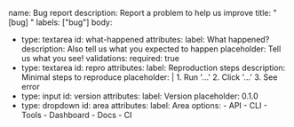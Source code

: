 name: Bug report
description: Report a problem to help us improve
title: "[bug] "
labels: ["bug"]
body:
  - type: textarea
    id: what-happened
    attributes:
      label: What happened?
      description: Also tell us what you expected to happen
      placeholder: Tell us what you see!
    validations:
      required: true
  - type: textarea
    id: repro
    attributes:
      label: Reproduction steps
      description: Minimal steps to reproduce
      placeholder: |
        1. Run '...'
        2. Click '...'
        3. See error
  - type: input
    id: version
    attributes:
      label: Version
      placeholder: 0.1.0
  - type: dropdown
    id: area
    attributes:
      label: Area
      options:
        - API
        - CLI
        - Tools
        - Dashboard
        - Docs
        - CI
